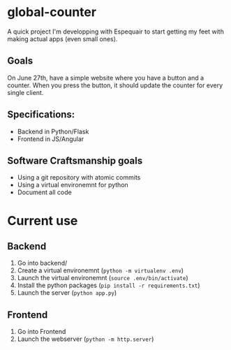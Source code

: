 # global-counter

A quick project I'm developping with Espequair to start getting my feet with making actual apps (even small ones).

## Goals
On June 27th, have a simple website where you have a button and a counter.
When you press the button, it should update the counter for every single client.

## Specifications:
- Backend in Python/Flask
- Frontend in JS/Angular

## Software Craftsmanship goals
- Using a git repository with atomic commits
- Using a virtual environemnt for python
- Document all code

# Current use
## Backend
1. Go into backend/
2. Create a virtual environemnt (`python -m virtualenv .env`)
3. Launch the virtual environemnt (`source .env/bin/activate`)
4. Install the python packages (`pip install -r requirements.txt`)
5. Launch the server (`python app.py`)
## Frontend
1. Go into Frontend
2. Launch the webserver (`python -m http.server`)
